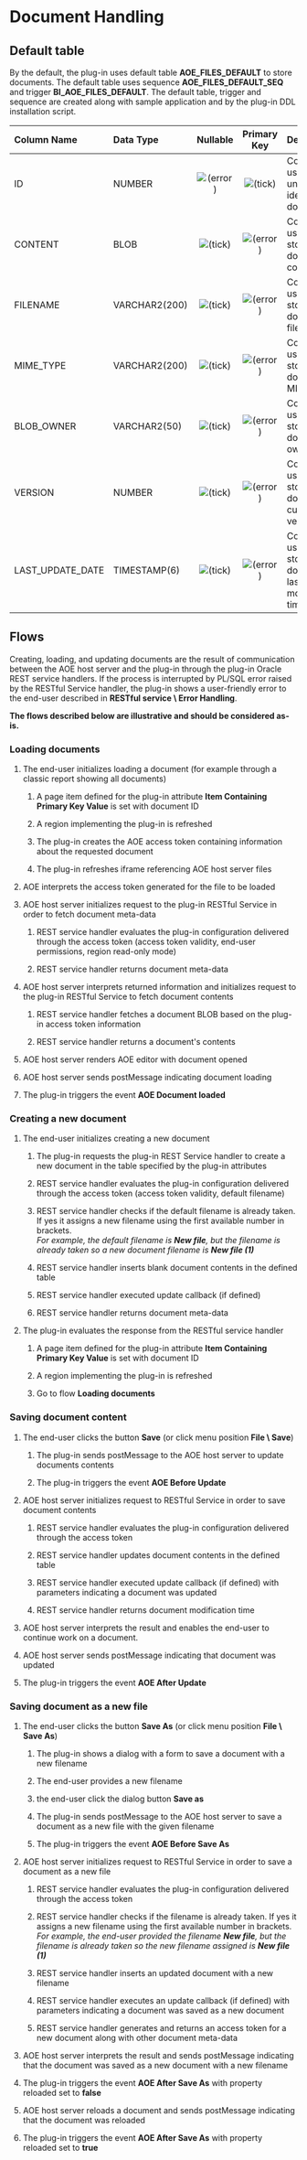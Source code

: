 # Document Handling

## Default table

By the default, the plug-in uses default table **AOE\_FILES\_DEFAULT** to store documents. The default table uses sequence **AOE\_FILES\_DEFAULT\_SEQ** and trigger **BI\_AOE\_FILES\_DEFAULT**. The default table, trigger and sequence are created along with sample application and by the plug-in DDL installation script.

| **Column Name** | **Data Type** | **Nullable** | **Primary Key** | **Description** |
| :-- | :-- | :-: | :-: | :-- |
| ID  | NUMBER | ![(error)](https://united-codes.atlassian.net/wiki/s/1607903193/6452/cc22dcd50a41cdc02a85aec87a200df397e2c555/_/images/icons/emoticons/error.png) | ![(tick)](https://united-codes.atlassian.net/wiki/s/1607903193/6452/cc22dcd50a41cdc02a85aec87a200df397e2c555/_/images/icons/emoticons/check.png) | Column is used to uniquely identify a document |
| CONTENT | BLOB | ![(tick)](https://united-codes.atlassian.net/wiki/s/1607903193/6452/cc22dcd50a41cdc02a85aec87a200df397e2c555/_/images/icons/emoticons/check.png) | ![(error)](https://united-codes.atlassian.net/wiki/s/1607903193/6452/cc22dcd50a41cdc02a85aec87a200df397e2c555/_/images/icons/emoticons/error.png) | Column is used to store a document contents |
| FILENAME | VARCHAR2(200) | ![(tick)](https://united-codes.atlassian.net/wiki/s/1607903193/6452/cc22dcd50a41cdc02a85aec87a200df397e2c555/_/images/icons/emoticons/check.png) | ![(error)](https://united-codes.atlassian.net/wiki/s/1607903193/6452/cc22dcd50a41cdc02a85aec87a200df397e2c555/_/images/icons/emoticons/error.png) | Column is used to store a document filename |
| MIME\_TYPE | VARCHAR2(200) | ![(tick)](https://united-codes.atlassian.net/wiki/s/1607903193/6452/cc22dcd50a41cdc02a85aec87a200df397e2c555/_/images/icons/emoticons/check.png) | ![(error)](https://united-codes.atlassian.net/wiki/s/1607903193/6452/cc22dcd50a41cdc02a85aec87a200df397e2c555/_/images/icons/emoticons/error.png) | Column is used to store a document MIME-type |
| BLOB\_OWNER | VARCHAR2(50) | ![(tick)](https://united-codes.atlassian.net/wiki/s/1607903193/6452/cc22dcd50a41cdc02a85aec87a200df397e2c555/_/images/icons/emoticons/check.png) | ![(error)](https://united-codes.atlassian.net/wiki/s/1607903193/6452/cc22dcd50a41cdc02a85aec87a200df397e2c555/_/images/icons/emoticons/error.png) | Column is used to store a document owner name |
| VERSION | NUMBER | ![(tick)](https://united-codes.atlassian.net/wiki/s/1607903193/6452/cc22dcd50a41cdc02a85aec87a200df397e2c555/_/images/icons/emoticons/check.png) | ![(error)](https://united-codes.atlassian.net/wiki/s/1607903193/6452/cc22dcd50a41cdc02a85aec87a200df397e2c555/_/images/icons/emoticons/error.png) | Column is used to store a document current version |
| LAST\_UPDATE\_DATE | TIMESTAMP(6) | ![(tick)](https://united-codes.atlassian.net/wiki/s/1607903193/6452/cc22dcd50a41cdc02a85aec87a200df397e2c555/_/images/icons/emoticons/check.png) | ![(error)](https://united-codes.atlassian.net/wiki/s/1607903193/6452/cc22dcd50a41cdc02a85aec87a200df397e2c555/_/images/icons/emoticons/error.png) | Column is used to store a document last modification time |

## Flows

Creating, loading, and updating documents are the result of communication between the AOE host server and the plug-in through the plug-in Oracle REST service handlers. If the process is interrupted by PL/SQL error raised by the RESTful Service handler, the plug-in shows a user-friendly error to the end-user described in **RESTful service \ Error Handling**.

**The flows described below are illustrative and should be considered as-is.**

### Loading documents

1.  The end-user initializes loading a document (for example through a classic report showing all documents)
    
    1.  A page item defined for the plug-in attribute **Item Containing Primary Key Value** is set with document ID
        
    2.  A region implementing the plug-in is refreshed
        
    3.  The plug-in creates the AOE access token containing information about the requested document
        
    4.  The plug-in refreshes iframe referencing AOE host server files
    
2.  AOE interprets the access token generated for the file to be loaded
    
3.  AOE host server initializes request to the plug-in RESTful Service in order to fetch document meta-data
    
    1.  REST service handler evaluates the plug-in configuration delivered through the access token (access token validity, end-user permissions, region read-only mode)
        
    2.  REST service handler returns document meta-data
    
4.  AOE host server interprets returned information and initializes request to the plug-in RESTful Service to fetch document contents
    
    1.  REST service handler fetches a document BLOB based on the plug-in access token information
        
    2.  REST service handler returns a document's contents
    
5.  AOE host server renders AOE editor with document opened
    
6.  AOE host server sends postMessage indicating document loading
    
7.  The plug-in triggers the event **AOE Document loaded**
    

### Creating a new document

1.  The end-user initializes creating a new document
    
    1.  The plug-in requests the plug-in REST Service handler to create a new document in the table specified by the plug-in attributes
        
    2.  REST service handler evaluates the plug-in configuration delivered through the access token (access token validity, default filename)
        
    3.  REST service handler checks if the default filename is already taken. If yes it assigns a new filename using the first available number in brackets.  
        _For example, the default filename is **New file**, but the filename is already taken so a new document filename is **New file (1)**_
        
    4.  REST service handler inserts blank document contents in the defined table
        
    5.  REST service handler executed update callback (if defined)
        
    6.  REST service handler returns document meta-data
    
2.  The plug-in evaluates the response from the RESTful service handler
    
    1.  A page item defined for the plug-in attribute **Item Containing Primary Key Value** is set with document ID
        
    2.  A region implementing the plug-in is refreshed
        
    3.  Go to flow **Loading documents**
        

### Saving document content

1.  The end-user clicks the button **Save** (or click menu position **File \\ Save**)
    
    1.  The plug-in sends postMessage to the AOE host server to update documents contents
        
    2.  The plug-in triggers the event **AOE Before Update**
    
2.  AOE host server initializes request to RESTful Service in order to save document contents
    
    1.  REST service handler evaluates the plug-in configuration delivered through the access token
        
    2.  REST service handler updates document contents in the defined table
        
    3.  REST service handler executed update callback (if defined) with parameters indicating a document was updated
        
    4.  REST service handler returns document modification time
    
3.  AOE host server interprets the result and enables the end-user to continue work on a document.
    
4.  AOE host server sends postMessage indicating that document was updated
    
5.  The plug-in triggers the event **AOE After Update**
    

### Saving document as a new file

1.  The end-user clicks the button **Save As** (or click menu position **File \\ Save As**)
    
    1.  The plug-in shows a dialog with a form to save a document with a new filename
        
    2.  The end-user provides a new filename
        
    3.  the end-user click the dialog button **Save as**
        
    4.  The plug-in sends postMessage to the AOE host server to save a document as a new file with the given filename
        
    5.  The plug-in triggers the event **AOE Before Save As**
    
2.  AOE host server initializes request to RESTful Service in order to save a document as a new file
    
    1.  REST service handler evaluates the plug-in configuration delivered through the access token
        
    2.  REST service handler checks if the filename is already taken. If yes it assigns a new filename using the first available number in brackets.  
        _For example, the end-user provided the filename **New file**, but the filename is already taken so the new filename assigned is **New file (1)**_
        
    3.  REST service handler inserts an updated document with a new filename
        
    4.  REST service handler executes an update callback (if defined) with parameters indicating a document was saved as a new document
        
    5.  REST service handler generates and returns an access token for a new document along with other document meta-data
    
3.  AOE host server interprets the result and sends postMessage indicating that the document was saved as a new document with a new filename
    
4.  The plug-in triggers the event **AOE After Save As** with property reloaded set to **false**
    
5.  AOE host server reloads a document and sends postMessage indicating that the document was reloaded
    
6.  The plug-in triggers the event **AOE After Save As** with property reloaded set to **true**
